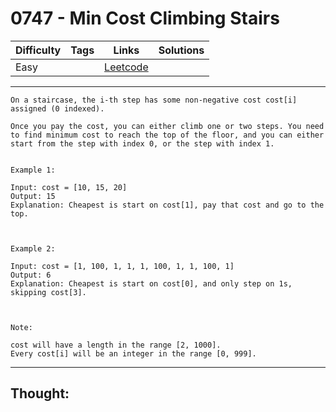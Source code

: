 # 0747 - Min Cost Climbing Stairs

Difficulty  | Tags | Links | Solutions
----------- | ---- | ----- | -----
Easy |  | [Leetcode](https://leetcode.com/problems/min-cost-climbing-stairs/description/) |


-----------

```
On a staircase, the i-th step has some non-negative cost cost[i] assigned (0 indexed).

Once you pay the cost, you can either climb one or two steps. You need to find minimum cost to reach the top of the floor, and you can either start from the step with index 0, or the step with index 1.


Example 1:

Input: cost = [10, 15, 20]
Output: 15
Explanation: Cheapest is start on cost[1], pay that cost and go to the top.



Example 2:

Input: cost = [1, 100, 1, 1, 1, 100, 1, 1, 100, 1]
Output: 6
Explanation: Cheapest is start on cost[0], and only step on 1s, skipping cost[3].



Note:

cost will have a length in the range [2, 1000].
Every cost[i] will be an integer in the range [0, 999].
```

-----------

## Thought:
